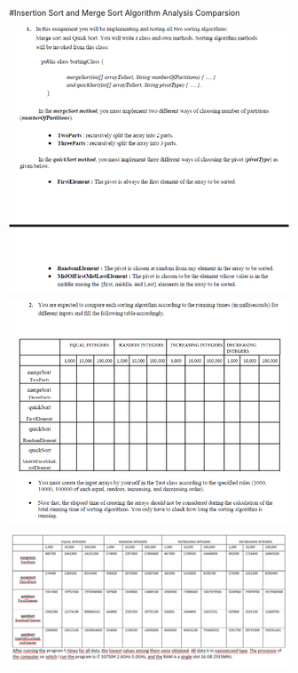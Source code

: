 #Insertion Sort and Merge Sort Algorithm Analysis Comparsion

![banner resmi](https://github.com/emrepiristinee/InsertionSort-MergeSort-AlgorithmAnalysis-Comparison/blob/main/photos/Ekran%20g%C3%B6r%C3%BCnt%C3%BCs%C3%BC%202023-04-17%20100532.png)


![banner resmi](https://github.com/emrepiristinee/InsertionSort-MergeSort-AlgorithmAnalysis-Comparison/blob/main/photos/22.png)



![banner resmi](https://github.com/emrepiristinee/InsertionSort-MergeSort-AlgorithmAnalysis-Comparison/blob/main/photos/Ekran%20g%C3%B6r%C3%BCnt%C3%BCs%C3%BC%202023-04-17%20100448.png)
